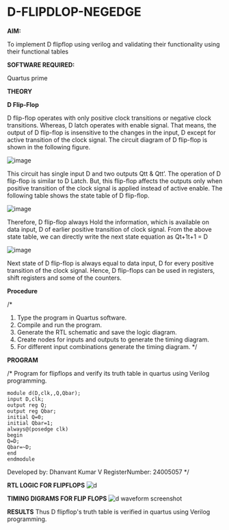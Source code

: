 # D-FLIPDLOP-NEGEDGE

**AIM:**

To implement  D flipflop using verilog and validating their functionality using their functional tables

**SOFTWARE REQUIRED:**

Quartus prime

**THEORY**

**D Flip-Flop**

D flip-flop operates with only positive clock transitions or negative clock transitions. Whereas, D latch operates with enable signal. That means, the output of D flip-flop is insensitive to the changes in the input, D except for active transition of the clock signal. The circuit diagram of D flip-flop is shown in the following figure.

![image](https://github.com/naavaneetha/D-FLIPDLOP-NEGEDGE/assets/154305477/48c81fe8-bc3f-40e7-95e2-519fc155ad51)

This circuit has single input D and two outputs Qtt & Qtt’. The operation of D flip-flop is similar to D Latch. But, this flip-flop affects the outputs only when positive transition of the clock signal is applied instead of active enable. The following table shows the state table of D flip-flop.

![image](https://github.com/naavaneetha/D-FLIPDLOP-NEGEDGE/assets/154305477/e5f3fda7-68ec-4a3a-a0a4-cf6f9cc4ab55)

Therefore, D flip-flop always Hold the information, which is available on data input, D of earlier positive transition of clock signal. From the above state table, we can directly write the next state equation as Qt+1t+1 = D

![image](https://github.com/naavaneetha/D-FLIPDLOP-NEGEDGE/assets/154305477/8592c0d8-2917-4142-91b9-d6c30dd891d2)

Next state of D flip-flop is always equal to data input, D for every positive transition of the clock signal. Hence, D flip-flops can be used in registers, shift registers and some of the counters.

**Procedure**

/*
1. Type the program in Quartus software.
2. Compile and run the program.
3. Generate the RTL schematic and save the logic diagram.
4. Create nodes for inputs and outputs to generate the timing diagram.
5. For different input combinations generate the timing diagram.
*/

**PROGRAM**

/* Program for flipflops and verify its truth table in quartus using Verilog programming. 
```
module d(D,clk,,Q,Qbar);
input D,clk;
output reg Q;
output reg Qbar;
initial Q=0;
initial Qbar=1;
always@(posedge clk)
begin
Q=D;
Qbar=~D;
end
endmodule
```
Developed by: Dhanvant Kumar V
RegisterNumber: 24005057
*/

**RTL LOGIC FOR FLIPFLOPS**
![d](https://github.com/user-attachments/assets/c1fa594c-449b-4619-85de-88282a38f656)

**TIMING DIGRAMS FOR FLIP FLOPS**
![d waveform screenshot](https://github.com/user-attachments/assets/ee886b40-534e-4499-893c-738dbeec09e1)

**RESULTS**
Thus D flipflop's truth table is verified in quartus using Verilog programming.
